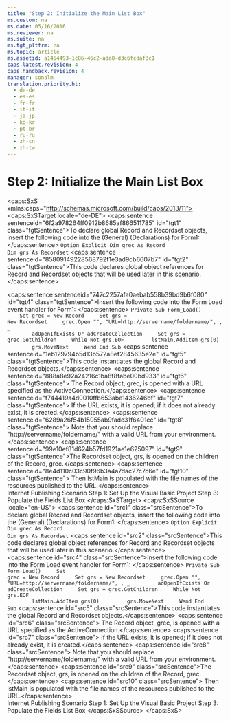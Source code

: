 ```yaml
---
title: "Step 2: Initialize the Main List Box"
ms.custom: na
ms.date: 05/16/2016
ms.reviewer: na
ms.suite: na
ms.tgt_pltfrm: na
ms.topic: article
ms.assetid: a1454493-1c86-46c2-ada8-d3c6fcdaf3c1
caps.latest.revision: 4
caps.handback.revision: 4
manager: sonalm
translation.priority.ht: 
  - de-de
  - es-es
  - fr-fr
  - it-it
  - ja-jp
  - ko-kr
  - pt-br
  - ru-ru
  - zh-cn
  - zh-tw
---
```

# Step 2: Initialize the Main List Box
<?xml version="1.0" encoding="utf-8"?>
<caps:SxS xmlns:caps="http://schemas.microsoft.com/build/caps/2013/11">
  <caps:SxSTarget locale="de-DE">
    <developerConceptualDocument xsi:schemaLocation="http://ddue.schemas.microsoft.com/authoring/2003/5 http://dduestorage.blob.core.windows.net/ddueschema/developer.xsd" xmlns="http://ddue.schemas.microsoft.com/authoring/2003/5" xmlns:xlink="http://www.w3.org/1999/xlink" xmlns:xsi="http://www.w3.org/2001/XMLSchema-instance">
      <introduction>
        <para>
          <caps:sentence sentenceid="6f2a978264ff0912b8685af866511785" id="tgt1" class="tgtSentence">To declare global Record and Recordset objects, insert the following code into the (General) (Declarations) for Form1: </caps:sentence>
        </para>
        <code>Option Explicit
Dim grec As Record
Dim grs As Recordset</code>
        <para>
          <caps:sentence sentenceid="85809149228568792f1e3ad9cb6607b7" id="tgt2" class="tgtSentence">This code declares global object references for Record and Recordset objects that will be used later in this scenario.</caps:sentence>
        </para>
      </introduction>
      <section>
        <title>
          <caps:sentence sentenceid="7db93605c162ce603ae84461c2206492" id="tgt3" class="tgtSentence">To connect to a URL and populate lstMain</caps:sentence>
        </title>
        <content>
          <para>
            <caps:sentence sentenceid="747c2257afa0aebab558b39bd9b6f080" id="tgt4" class="tgtSentence">Insert the following code into the Form Load event handler for Form1: </caps:sentence>
          </para>
          <code>Private Sub Form_Load()
    Set grec = New Record
    Set grs = New Recordset
    grec.Open "", "URL=http://servername/foldername/", , _
        adOpenIfExists Or adCreateCollection
    Set grs = grec.GetChildren
    While Not grs.EOF
        lstMain.AddItem grs(0)
        grs.MoveNext
    Wend
End Sub</code>
          <para>
            <caps:sentence sentenceid="1eb129794b5d13b572a8ef2845635e2e" id="tgt5" class="tgtSentence">This code instantiates the global Record and Recordset objects.</caps:sentence>
            <caps:sentence sentenceid="888a8e92a24216c1ba8f8fabe00bd933" id="tgt6" class="tgtSentence"> The Record object, <codeInline>grec</codeInline>, is opened with a URL specified as the ActiveConnection.</caps:sentence>
            <caps:sentence sentenceid="f744419a4d0010ffb653abe1436246bf" id="tgt7" class="tgtSentence"> If the URL exists, it is opened; if it does not already exist, it is created.</caps:sentence>
            <caps:sentence sentenceid="6289a26f54b15055ab9fadc31f6401ec" id="tgt8" class="tgtSentence"> Note that you should replace "http://servername/foldername/" with a valid URL from your environment.</caps:sentence>
          </para>
          <para>
            <caps:sentence sentenceid="99e10ef81d624b57fd1921ae1e625097" id="tgt9" class="tgtSentence">The Recordset object, <codeInline>grs</codeInline>, is opened on the children of the Record, <codeInline>grec</codeInline>.</caps:sentence>
            <caps:sentence sentenceid="8e4d110c03c90f96b3a4a7dac27c7c6e" id="tgt10" class="tgtSentence"> Then <codeInline>lstMain</codeInline> is populated with the file names of the resources published to the URL.</caps:sentence>
          </para>
        </content>
      </section>
      <relatedTopics>
        <link xlink:href="2f551969-0fd9-41ee-b81d-100975a4bdc2">Internet Publishing Scenario</link>
        <link xlink:href="77d3bfa5-fc9f-4a72-93b4-790c7d227988">Step 1: Set Up the Visual Basic Project</link>
        <link xlink:href="315c32dc-aeb1-4629-b30e-87b44e8f84d1">Step 3: Populate the Fields List Box</link>
      </relatedTopics>
    </developerConceptualDocument>
  </caps:SxSTarget>
  <caps:SxSSource locale="en-US">
    <developerConceptualDocument xsi:schemaLocation="http://ddue.schemas.microsoft.com/authoring/2003/5 http://dduestorage.blob.core.windows.net/ddueschema/developer.xsd" xmlns="http://ddue.schemas.microsoft.com/authoring/2003/5" xmlns:xlink="http://www.w3.org/1999/xlink" xmlns:xsi="http://www.w3.org/2001/XMLSchema-instance">
      <introduction>
        <para>
          <caps:sentence id="src1" class="srcSentence">To declare global Record and Recordset objects, insert the following code into the (General) (Declarations) for Form1: </caps:sentence>
        </para>
        <code>Option Explicit
Dim grec As Record
Dim grs As Recordset</code>
        <para>
          <caps:sentence id="src2" class="srcSentence">This code declares global object references for Record and Recordset objects that will be used later in this scenario.</caps:sentence>
        </para>
      </introduction>
      <section>
        <title>
          <caps:sentence id="src3" class="srcSentence">To connect to a URL and populate lstMain</caps:sentence>
        </title>
        <content>
          <para>
            <caps:sentence id="src4" class="srcSentence">Insert the following code into the Form Load event handler for Form1: </caps:sentence>
          </para>
          <code>Private Sub Form_Load()
    Set grec = New Record
    Set grs = New Recordset
    grec.Open "", "URL=http://servername/foldername/", , _
        adOpenIfExists Or adCreateCollection
    Set grs = grec.GetChildren
    While Not grs.EOF
        lstMain.AddItem grs(0)
        grs.MoveNext
    Wend
End Sub</code>
          <para>
            <caps:sentence id="src5" class="srcSentence">This code instantiates the global Record and Recordset objects.</caps:sentence>
            <caps:sentence id="src6" class="srcSentence"> The Record object, <codeInline>grec</codeInline>, is opened with a URL specified as the ActiveConnection.</caps:sentence>
            <caps:sentence id="src7" class="srcSentence"> If the URL exists, it is opened; if it does not already exist, it is created.</caps:sentence>
            <caps:sentence id="src8" class="srcSentence"> Note that you should replace "http://servername/foldername/" with a valid URL from your environment.</caps:sentence>
          </para>
          <para>
            <caps:sentence id="src9" class="srcSentence">The Recordset object, <codeInline>grs</codeInline>, is opened on the children of the Record, <codeInline>grec</codeInline>.</caps:sentence>
            <caps:sentence id="src10" class="srcSentence"> Then <codeInline>lstMain</codeInline> is populated with the file names of the resources published to the URL.</caps:sentence>
          </para>
        </content>
      </section>
      <relatedTopics>
        <link xlink:href="2f551969-0fd9-41ee-b81d-100975a4bdc2">Internet Publishing Scenario</link>
        <link xlink:href="77d3bfa5-fc9f-4a72-93b4-790c7d227988">Step 1: Set Up the Visual Basic Project</link>
        <link xlink:href="315c32dc-aeb1-4629-b30e-87b44e8f84d1">Step 3: Populate the Fields List Box</link>
      </relatedTopics>
    </developerConceptualDocument>
  </caps:SxSSource>
</caps:SxS>